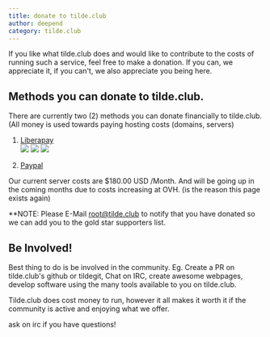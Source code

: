 ```yaml
---
title: donate to tilde.club
author: deepend
category: tilde.club
---
```


 If you like what tilde.club does and would like to contribute to the costs of running such a service, feel free to make a donation. If you can, we appreciate it, if you can't, we also appreciate you being here.

## Methods you can donate to tilde.club.

There are currently two (2) methods you can donate financially to tilde.club. (All money is used towards paying hosting costs (domains, servers)

1.  [Liberapay](https://liberapay.com/tilde.club/donate)  
    <img src="https://img.shields.io/liberapay/receives/tilde.club.svg?logo=liberapay">  <img src="https://img.shields.io/liberapay/patrons/tilde.club.svg?logo=liberapay">  <img src="https://img.shields.io/liberapay/goal/tilde.club.svg?logo=liberapay">

2.  [Paypal](https://www.paypal.com/donate?hosted_button_id=DWHSADKJ26HZ8)

Our current server costs are $180.00 USD /Month. And will be going up in the coming months due to costs increasing at OVH.
(is the reason this page exists again) 
	
**NOTE: Please E-Mail root@tilde.club to notify that you have donated so we can add you to the gold star supporters list.

## Be Involved!

Best thing to do is be involved in the community.
Eg. Create a PR on tilde.club's github or tildegit, Chat on IRC, create awesome webpages, 
develop software using the many tools available to you on tilde.club.

Tilde.club does cost money to run, however it all makes it worth it if the community is active and enjoying what we offer.

ask on irc if you have questions!
